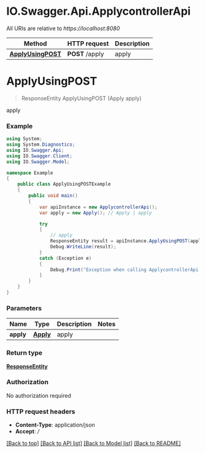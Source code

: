# IO.Swagger.Api.ApplycontrollerApi

All URIs are relative to *https://localhost:8080*

Method | HTTP request | Description
------------- | ------------- | -------------
[**ApplyUsingPOST**](ApplycontrollerApi.md#applyusingpost) | **POST** /apply | apply


<a name="applyusingpost"></a>
# **ApplyUsingPOST**
> ResponseEntity ApplyUsingPOST (Apply apply)

apply

### Example
```csharp
using System;
using System.Diagnostics;
using IO.Swagger.Api;
using IO.Swagger.Client;
using IO.Swagger.Model;

namespace Example
{
    public class ApplyUsingPOSTExample
    {
        public void main()
        {
            var apiInstance = new ApplycontrollerApi();
            var apply = new Apply(); // Apply | apply

            try
            {
                // apply
                ResponseEntity result = apiInstance.ApplyUsingPOST(apply);
                Debug.WriteLine(result);
            }
            catch (Exception e)
            {
                Debug.Print("Exception when calling ApplycontrollerApi.ApplyUsingPOST: " + e.Message );
            }
        }
    }
}
```

### Parameters

Name | Type | Description  | Notes
------------- | ------------- | ------------- | -------------
 **apply** | [**Apply**](Apply.md)| apply | 

### Return type

[**ResponseEntity**](ResponseEntity.md)

### Authorization

No authorization required

### HTTP request headers

 - **Content-Type**: application/json
 - **Accept**: */*

[[Back to top]](#) [[Back to API list]](../README.md#documentation-for-api-endpoints) [[Back to Model list]](../README.md#documentation-for-models) [[Back to README]](../README.md)

